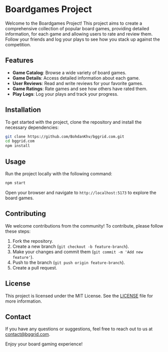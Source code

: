 # Boardgames Project

Welcome to the Boardgames Project! This project aims to create a comprehensive collection of popular board games, providing detailed information, for each game and allowing users to rate and review them. Follow your friends and log your plays to see how you stack up against the competition.

## Features

- **Game Catalog**: Browse a wide variety of board games.
- **Game Details**: Access detailed information about each game.
- **User Reviews**: Read and write reviews for your favorite games.
- **Game Ratings**: Rate games and see how others have rated them.
- **Play Logs**: Log your plays and track your progress.

## Installation

To get started with the project, clone the repository and install the necessary dependencies:

```bash
git clone https://github.com/BohdanKhv/bggrid.com.git
cd bggrid.com
npm install
```

## Usage

Run the project locally with the following command:

```bash
npm start
```

Open your browser and navigate to `http://localhost:5173` to explore the board games.

## Contributing

We welcome contributions from the community! To contribute, please follow these steps:

1. Fork the repository.
2. Create a new branch (`git checkout -b feature-branch`).
3. Make your changes and commit them (`git commit -m 'Add new feature'`).
4. Push to the branch (`git push origin feature-branch`).
5. Create a pull request.

## License

This project is licensed under the MIT License. See the [LICENSE](https://github.com/BohdanKhv/bggrid.com/blob/main/LICENCE.md) file for more information.

## Contact

If you have any questions or suggestions, feel free to reach out to us at [contact@bggrid.com](mailto:contact@bggrid.com).

Enjoy your board gaming experience!
